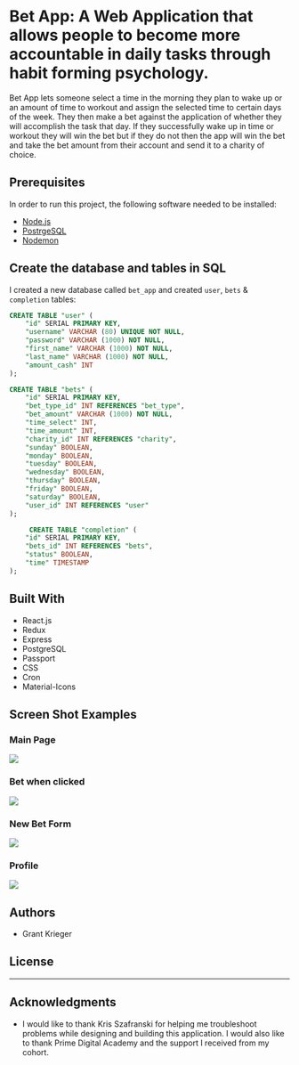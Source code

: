 # Bet App: A Web Application that allows people to become more accountable in daily tasks through habit forming psychology.
Bet App lets someone select a time in the morning they plan to wake up or an amount of time to workout and assign the selected time to certain days of the week. They then make a bet against the application of whether they will accomplish the task that day. If they successfully wake up in time or workout they will win the bet but if they do not then the app will win the bet and take the bet amount from their account and send it to a charity of choice.


## Prerequisites
In order to run this project, the following software needed to be installed:
- [Node.js](https://nodejs.org/en/)
- [PostrgeSQL](https://www.postgresql.org/)
- [Nodemon](https://nodemon.io/)

## Create the database and tables in SQL
I created a new database called `bet_app` and created `user`, `bets` & `completion` tables:

```SQL
CREATE TABLE "user" (
    "id" SERIAL PRIMARY KEY,
    "username" VARCHAR (80) UNIQUE NOT NULL,
    "password" VARCHAR (1000) NOT NULL,
    "first_name" VARCHAR (1000) NOT NULL,
    "last_name" VARCHAR (1000) NOT NULL,
    "amount_cash" INT
);

CREATE TABLE "bets" (
    "id" SERIAL PRIMARY KEY,
    "bet_type_id" INT REFERENCES "bet_type",
    "bet_amount" VARCHAR (1000) NOT NULL,
    "time_select" INT,
    "time_amount" INT,
    "charity_id" INT REFERENCES "charity",
    "sunday" BOOLEAN,
    "monday" BOOLEAN,
    "tuesday" BOOLEAN,
    "wednesday" BOOLEAN,
    "thursday" BOOLEAN,
    "friday" BOOLEAN,
    "saturday" BOOLEAN,
    "user_id" INT REFERENCES "user"
);

     CREATE TABLE "completion" (
    "id" SERIAL PRIMARY KEY,
    "bets_id" INT REFERENCES "bets",
    "status" BOOLEAN,
    "time" TIMESTAMP
);
```

## Built With
- React.js
- Redux
- Express
- PostgreSQL
- Passport
- CSS
- Cron
- Material-Icons  

## Screen Shot Examples
### Main Page
<img src=  'ImagesForReadme/screenshot1.png' />

### Bet when clicked
<img src=  'ImagesForReadme/screenshot2.png' />

### New Bet Form
<img src=  'ImagesForReadme/screenshot3.png' />

### Profile
<img src=  'ImagesForReadme/screenshot4.png' />

## Authors
- Grant Krieger

## License
----- -----

## Acknowledgments
- I would like to thank Kris Szafranski for helping me troubleshoot problems while designing and building this application. I would also like to thank Prime Digital Academy and the support I received from my cohort.






